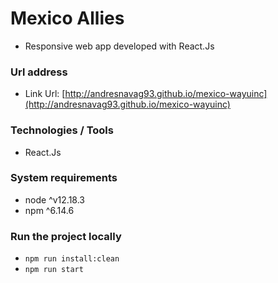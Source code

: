 # Mexico Allies

- Responsive web app developed with React.Js

### Url address

- Link Url: [http://andresnavag93.github.io/mexico-wayuinc](http://andresnavag93.github.io/mexico-wayuinc)

### Technologies / Tools

- React.Js

### System requirements

- node ^v12.18.3
- npm ^6.14.6

### Run the project locally

- `npm run install:clean`
- `npm run start`
